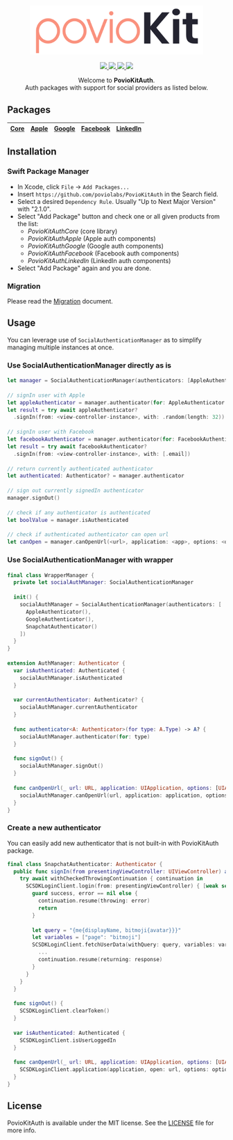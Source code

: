 <p align="center">
    <img src="Resources/PovioKit.png" width="400" max-width="90%" alt="PovioKit" />
</p>

<p align="center">
    <a href="https://swiftpackageregistry.com/poviolabs/PovioKitAuth" alt="Package">
        <img src="https://img.shields.io/badge/SPM-Swift-lightgrey.svg" />
    </a>
    <a href="https://www.swift.org" alt="Swift">
        <img src="https://img.shields.io/badge/Swift-5-orange.svg" />
    </a>
    <a href="./LICENSE" alt="License">
        <img src="https://img.shields.io/badge/Licence-MIT-red.svg" />
    </a>
    <a href="https://github.com/poviolabs/PovioKitAuth/actions/workflows/Tests.yml" alt="Tests Status">
        <img src="https://github.com/poviolabs/PovioKitAuth/actions/workflows/Tests.yml/badge.svg" />
    </a>
</p>

<p align="center">
    Welcome to <b>PovioKitAuth</b>.
    <br />Auth packages with support for social providers as listed below.
</p>

## Packages

| [Core](Resources/Core) | [Apple](Resources/Apple) | [Google](Resources/Google) | [Facebook](Resources/Facebook) | [LinkedIn](Resources/LinkedIn) |
| :-: | :-: | :-: | :-: | :-: |

## Installation

### Swift Package Manager
- In Xcode, click `File` -> `Add Packages...`  
- Insert `https://github.com/poviolabs/PovioKitAuth` in the Search field.
- Select a desired `Dependency Rule`. Usually "Up to Next Major Version" with "2.1.0".
- Select "Add Package" button and check one or all given products from the list:
  - *PovioKitAuthCore* (core library)
  - *PovioKitAuthApple* (Apple auth components)
  - *PovioKitAuthGoogle* (Google auth components)
  - *PovioKitAuthFacebook* (Facebook auth components)
  - *PovioKitAuthLinkedIn* (LinkedIn auth components)
- Select "Add Package" again and you are done.

### Migration

Please read the [Migration](MIGRATING.md) document.

## Usage
You can leverage use of `SocialAuthenticationManager` as to simplify managing multiple instances at once.

### Use SocialAuthenticationManager directly as is
```swift
let manager = SocialAuthenticationManager(authenticators: [AppleAuthenticator(), FacebookAuthenticator()])

// signIn user with Apple
let appleAuthenticator = manager.authenticator(for: AppleAuthenticator.self)
let result = try await appleAuthenticator?
  .signIn(from: <view-controller-instance>, with: .random(length: 32))
  
// signIn user with Facebook
let facebookAuthenticator = manager.authenticator(for: FacebookAuthenticator.self)
let result = try await facebookAuthenticator?
  .signIn(from: <view-controller-instance>, with: [.email])
  
// return currently authenticated authenticator
let authenticated: Authenticator? = manager.authenticator

// sign out currently signedIn authenticator
manager.signOut()

// check if any authenticator is authenticated
let boolValue = manager.isAuthenticated

// check if authenticated authenticator can open url
let canOpen = manager.canOpenUrl(<url>, application: <app>, options: <options>) 
```

### Use SocialAuthenticationManager with wrapper
```swift
final class WrapperManager {
  private let socialAuthManager: SocialAuthenticationManager
  
  init() {
    socialAuthManager = SocialAuthenticationManager(authenticators: [
      AppleAuthenticator(),
      GoogleAuthenticator(),
      SnapchatAuthenticator()
    ])
  }
}

extension AuthManager: Authenticator {
  var isAuthenticated: Authenticated {
    socialAuthManager.isAuthenticated
  }
  
  var currentAuthenticator: Authenticator? {
    socialAuthManager.currentAuthenticator
  }
  
  func authenticator<A: Authenticator>(for type: A.Type) -> A? {
    socialAuthManager.authenticator(for: type)
  }
  
  func signOut() {
    socialAuthManager.signOut()
  }
  
  func canOpenUrl(_ url: URL, application: UIApplication, options: [UIApplication.OpenURLOptionsKey: Any]) -> Bool {
    socialAuthManager.canOpenUrl(url, application: application, options: options)
  }
}
```

### Create a new authenticator
You can easily add new authenticator that is not built-in with PovioKitAuth package.

```swift
final class SnapchatAuthenticator: Authenticator {
  public func signIn(from presentingViewController: UIViewController) async throws -> Response {
    try await withCheckedThrowingContinuation { continuation in
      SCSDKLoginClient.login(from: presentingViewController) { [weak self] success, error in
        guard success, error == nil else {
          continuation.resume(throwing: error)
          return
        }
        
        let query = "{me{displayName, bitmoji{avatar}}}"
        let variables = ["page": "bitmoji"]
        SCSDKLoginClient.fetchUserData(withQuery: query, variables: variables) { resources in
          ...
          continuation.resume(returning: response)
        }
      }
    }
  }
  
  func signOut() {
    SCSDKLoginClient.clearToken()
  }
  
  var isAuthenticated: Authenticated {
    SCSDKLoginClient.isUserLoggedIn
  }
  
  func canOpenUrl(_ url: URL, application: UIApplication, options: [UIApplication.OpenURLOptionsKey: Any]) -> Bool {
    SCSDKLoginClient.application(application, open: url, options: options)
  }
}
```

## License

PovioKitAuth is available under the MIT license. See the [LICENSE](LICENSE) file for more info.

